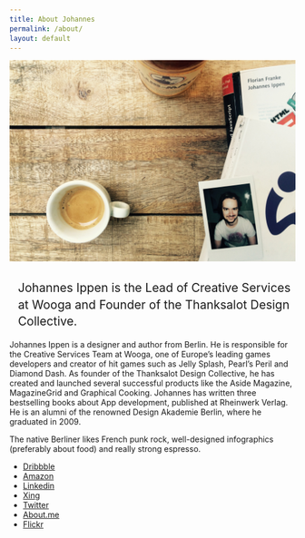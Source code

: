 ```yaml
---
title: About Johannes
permalink: /about/
layout: default
---
```

<style>
	.about h1 {
		font-weight: 400;
		text-align: left;
		margin-left: 15px;
		line-height: 140%;
	}
</style>
<section class="about">
	<img src="/img/johannesippen.jpg">
	<div class="inner">
		<h1>Johannes Ippen is the Lead of Creative Services at Wooga and Founder of the Thanksalot Design Collective.</h1>
		<p>Johannes Ippen is a designer and author from Berlin. He is responsible for the Creative Services Team at Wooga, one of Europe&rsquo;s leading games developers and creator of hit games such as Jelly Splash, Pearl&rsquo;s Peril and Diamond Dash. As founder of the Thanksalot Design Collective, he has created and launched several successful products like the Aside Magazine, MagazineGrid and Graphical Cooking. Johannes has written three bestselling books about App development, published at Rheinwerk Verlag. He is an alumni of the renowned Design Akademie Berlin, where he graduated in 2009.</p>
		<p>The native Berliner likes French punk rock, well-designed infographics (preferably about food) and really strong espresso.</p>
		<ul>
		  <li><a href="https://dribbble.com/johannesippen/">Dribbble</a></li>
		  <li><a href="http://www.amazon.de/Apps-mit-HTML5-CSS3-JavaScript/dp/3836234858/">Amazon</li>
		  <li><a href="https://www.linkedin.com/pub/johannes-ippen/41/b7/a40">Linkedin</li>
		  <li><a href="https://dribbble.com/johannesippen/">Xing</li>
		  <li><a href="https://www.xing.com/profile/Johannes_Ippen/">Twitter</li>
		  <li><a href="https://about.me/johannesippen/">About.me</li>
		  <li><a href="https://www.flickr.com/photos/johannesippen/">Flickr</li>
		</ul>
	</div>
</section>

